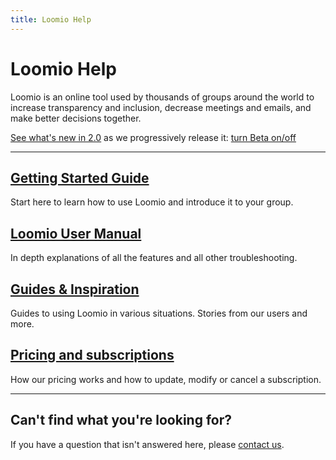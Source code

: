 ```yaml
---
title: Loomio Help
---
```

# Loomio Help

<div class="subtitle"><p>Loomio is an online tool used by thousands of groups around the world to increase transparency and inclusion, decrease meetings and emails, and make better decisions together.</p><p><a href="/en/user_manual/whats_new_loomio_2">See what's new in 2.0</a> as we progressively release it: <a href="https://loomio.org/beta/?utm_campaign=home_help&utm_term=help">turn Beta on/off</a></p></div>

***

## [Getting Started Guide](user_manual/getting_started)
Start here to learn how to use Loomio and introduce it to your group.

## [Loomio User Manual](user_manual)
In depth explanations of all the features and all other troubleshooting.

## [Guides & Inspiration](guides)
Guides to using Loomio in various situations. Stories from our users and more.

## [Pricing and subscriptions](subscriptions)
How our pricing works and how to update, modify or cancel a subscription.

***

## Can't find what you're looking for?

If you have a question that isn't answered here, please [contact us](https://www.loomio.org/contact).
